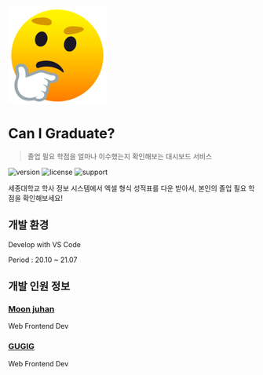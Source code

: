 <img src="./docs/doc01.png" width="200">

# Can I Graduate?

> 졸업 필요 학점을 얼마나 이수했는지 확인해보는 대시보드 서비스

![version] ![license] ![support]

세종대학교 학사 정보 시스템에서 엑셀 형식 성적표를 다운 받아서, 본인의 졸업 필요 학점을 확인해보세요!

## 개발 환경

Develop with VS Code

Period : 20.10 ~ 21.07


## 개발 인원 정보

### [Moon juhan](https://github.com/MoonJuhan)

Web Frontend Dev

### [GUGIG](https://github.com/GUGIG)

Web Frontend Dev

[version]: https://img.shields.io/badge/version-v1.01-green
[license]:https://img.shields.io/badge/license-MIT-blue.svg
[support]: https://img.shields.io/badge/support-Live-green
